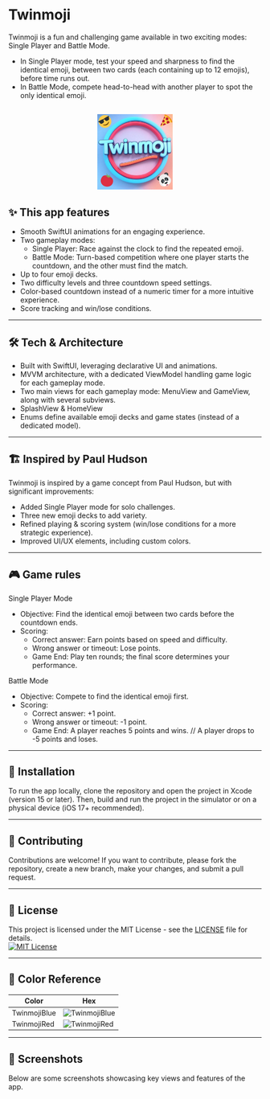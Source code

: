 # Twinmoji
Twinmoji is a fun and challenging game available in two exciting modes: Single Player and Battle Mode. 
  - In Single Player mode, test your speed and sharpness to find the identical emoji, between two cards (each containing up to 12 emojis), before time runs out.
  - In Battle Mode, compete head-to-head with another player to spot the only identical emoji.

##
<p align="center">
<img src="https://github.com/raveintospace/Twinmoji/blob/main/Twinmoji/Twinmoji/Assets.xcassets/logo.imageset/logo.jpg" alt="App icon" title="App icon" width="150" height="150">
</p>

## ✨ This app features
- Smooth SwiftUI animations for an engaging experience.
- Two gameplay modes:
  - Single Player: Race against the clock to find the repeated emoji.
  - Battle Mode: Turn-based competition where one player starts the countdown, and the other must find the match.
- Up to four emoji decks.
- Two difficulty levels and three countdown speed settings.
- Color-based countdown instead of a numeric timer for a more intuitive experience.
- Score tracking and win/lose conditions.

---

## 🛠️ Tech & Architecture
- Built with SwiftUI, leveraging declarative UI and animations.
- MVVM architecture, with a dedicated ViewModel handling game logic for each gameplay mode.
- Two main views for each gameplay mode: MenuView and GameView, along with several subviews.
- SplashView & HomeView
- Enums define available emoji decks and game states (instead of a dedicated model).

---

## 🏗️ Inspired by Paul Hudson
Twinmoji is inspired by a game concept from Paul Hudson, but with significant improvements:
- Added Single Player mode for solo challenges.
- Three new emoji decks to add variety.
- Refined playing & scoring system (win/lose conditions for a more strategic experience).
- Improved UI/UX elements, including custom colors.

---

## 🎮 Game rules
Single Player Mode
- Objective: Find the identical emoji between two cards before the countdown ends.
- Scoring:
    - Correct answer: Earn points based on speed and difficulty.
    - Wrong answer or timeout: Lose points.
    - Game End: Play ten rounds; the final score determines your performance.

Battle Mode
- Objective: Compete to find the identical emoji first.
- Scoring: 
    - Correct answer: +1 point.
    - Wrong answer or timeout: -1 point.
    - Game End: A player reaches 5 points and wins. // A player drops to -5 points and loses.

---

## 🚀 Installation
To run the app locally, clone the repository and open the project in Xcode (version 15 or later). Then, build and run the project in the simulator or on a physical device (iOS 17+ recommended).

---

## 🤝 Contributing
Contributions are welcome! If you want to contribute, please fork the repository, create a new branch, make your changes, and submit a pull request.

---

## 📜 License
This project is licensed under the MIT License - see the [LICENSE](LICENSE) file for details.
<br/>
[![MIT License](https://img.shields.io/badge/License-MIT-green.svg)](https://choosealicense.com/licenses/mit/)

---

## 🎨 Color Reference

| Color      | Hex                                                                |
| ---------- | ------------------------------------------------------------------ |
| TwinmojiBlue | ![TwinmojiBlue](https://img.shields.io/badge/%20-87EFFD?style=flat&color=87EFFD) |
| TwinmojiRed  | ![TwinmojiRed](https://img.shields.io/badge/%20-F94B74?style=flat&color=F94B74)  |


---

## 📸 Screenshots
Below are some screenshots showcasing key views and features of the app.
